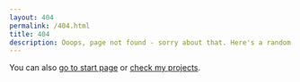 ```yaml
---
layout: 404
permalink: /404.html
title: 404
description: Ooops, page not found - sorry about that. Here's a random photo of my cat instead!
---
```


You can also [go to start page](/) or [check my projects](/projects/).
